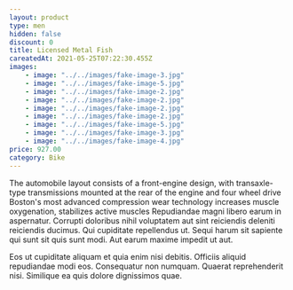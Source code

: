 ```yaml
---
layout: product
type: men
hidden: false
discount: 0
title: Licensed Metal Fish
careatedAt: 2021-05-25T07:22:30.455Z
images:
    - image: "../../images/fake-image-3.jpg"
    - image: "../../images/fake-image-5.jpg"
    - image: "../../images/fake-image-2.jpg"
    - image: "../../images/fake-image-2.jpg"
    - image: "../../images/fake-image-2.jpg"
    - image: "../../images/fake-image-2.jpg"
    - image: "../../images/fake-image-5.jpg"
    - image: "../../images/fake-image-3.jpg"
    - image: "../../images/fake-image-4.jpg"
price: 927.00
category: Bike
---
```

The automobile layout consists of a front-engine design, with transaxle-type transmissions mounted at the rear of the engine and four wheel drive
Boston's most advanced compression wear technology increases muscle oxygenation, stabilizes active muscles
Repudiandae magni libero earum in aspernatur. Corrupti doloribus nihil voluptatem aut sint reiciendis deleniti reiciendis ducimus. Qui cupiditate repellendus ut. Sequi harum sit sapiente qui sunt sit quis sunt modi. Aut earum maxime impedit ut aut.
 Eos ut cupiditate aliquam et quia enim nisi debitis. Officiis aliquid repudiandae modi eos. Consequatur non numquam. Quaerat reprehenderit nisi. Similique ea quis dolore dignissimos quae.
